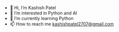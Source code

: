 - 👋 Hi, I’m Kashish Patel
- 👀 I’m interested in Python and AI
- 🌱 I’m currently learning Python
- 📫 How to reach me kashishpatel2707@gmail.com



